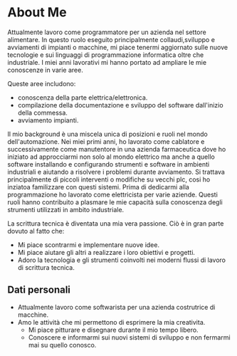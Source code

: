 # About Me

Attualmente lavoro come programmatore per un azienda nel settore alimentare. In questo ruolo eseguito principalmente collaudi,sviluppo e avviamenti di impianti o macchine, mi piace tenermi aggiornato sulle nuove tecnologie e sui linguaggi di programmazione informatica oltre che industriale. I miei anni lavorativi mi hanno portato ad ampliare le mie conoscenze in varie aree.

Queste aree includono:

* conoscenza della parte elettrica/elettronica.
* compilazione della documentazione e sviluppo del software dall'inizio della commessa.
* avviamento impianti.

Il mio background è una miscela unica di posizioni e ruoli nel mondo dell'automazione. Nei miei primi anni, ho lavorato come cablatore e successivamente come manutentore in una azienda farmaceutica dove ho iniziato ad approcciarmi non solo al mondo elettrico ma anche a quello software installando e configurando strumenti e software in ambienti industriali e aiutando a risolvere i problemi durante avviamento. Si trattava principalmente di piccoli interventi o modifiche su vecchi plc, cosi ho inziatoa familizzare con questi sistemi. Prima di dedicarmi alla programmazione ho lavorato come elettricista per varie aziende. Questi ruoli hanno contribuito a plasmare le mie capacità sulla conoscenza degli strumenti utilizzati in ambito industriale.

La scrittura tecnica è diventata una mia vera passione. Ciò è in gran parte dovuto al fatto che:

* Mi piace scontrarmi e implementare nuove idee.
* Mi piace aiutare gli altri a realizzare i loro obiettivi e progetti.
* Adoro la tecnologia e gli strumenti coinvolti nei moderni flussi di lavoro di scrittura tecnica.

## Dati personali

* Attualmente lavoro come softwarista per una azienda costrutrice di macchine.
* Amo le attività che mi permettono di esprimere la mia creativita.
     * Mi piace pitturare e disegnare durante il mio tempo libero.
     * Conoscere e informarmi sui nuovi sistemi di sviluppo e non fermarmi mai su quello conosco.
